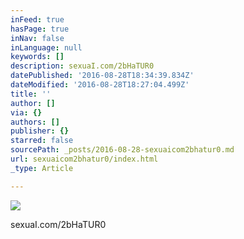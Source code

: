 ```yaml
---
inFeed: true
hasPage: true
inNav: false
inLanguage: null
keywords: []
description: sexuaI.com/2bHaTUR0
datePublished: '2016-08-28T18:34:39.834Z'
dateModified: '2016-08-28T18:27:04.499Z'
title: ''
author: []
via: {}
authors: []
publisher: {}
starred: false
sourcePath: _posts/2016-08-28-sexuaicom2bhatur0.md
url: sexuaicom2bhatur0/index.html
_type: Article

---
```

![](https://the-grid-user-content.s3-us-west-2.amazonaws.com/ab8260d9-68ea-46f5-b029-9ccfbcbf8b0d.jpg)

sexuaI.com/2bHaTUR0